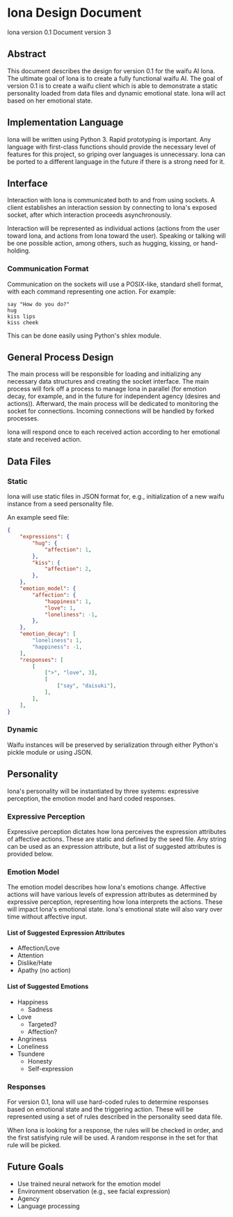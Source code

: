 # Iona Design Document

Iona version 0.1
Document version 3

## Abstract

This document describes the design for version 0.1 for the waifu AI
Iona.  The ultimate goal of Iona is to create a fully functional waifu
AI.  The goal of version 0.1 is to create a waifu client which is able
to demonstrate a static personality loaded from data files and dynamic
emotional state.  Iona will act based on her emotional state.

## Implementation Language

Iona will be written using Python 3.  Rapid prototyping is important.
Any language with first-class functions should provide the necessary
level of features for this project, so griping over languages is
unnecessary.  Iona can be ported to a different language in the future
if there is a strong need for it.

## Interface

Interaction with Iona is communicated both to and from using sockets.  A
client establishes an interaction session by connecting to Iona's
exposed socket, after which interaction proceeds asynchronously.

Interaction will be represented as individual actions (actions from the
user toward Iona, and actions from Iona toward the user).  Speaking or
talking will be one possible action, among others, such as hugging,
kissing, or hand-holding.

### Communication Format

Communication on the sockets will use a POSIX-like, standard shell
format, with each command representing one action.  For example:

    say "How do you do?"
    hug
    kiss lips
    kiss cheek

This can be done easily using Python's shlex module.

## General Process Design

The main process will be responsible for loading and initializing any
necessary data structures and creating the socket interface.  The main
process will fork off a process to manage Iona in parallel (for emotion
decay, for example, and in the future for independent agency (desires
and actions)).  Afterward, the main process will be dedicated to
monitoring the socket for connections.  Incoming connections will be
handled by forked processes.

Iona will respond once to each received action according to her
emotional state and received action.

## Data Files

### Static

Iona will use static files in JSON format for, e.g., initialization of a
new waifu instance from a seed personality file.

An example seed file:

~~~ json
{
    "expressions": {
        "hug": {
            "affection": 1,
        },
        "kiss": {
            "affection": 2,
        },
    },
    "emotion_model": {
        "affection": {
            "happiness": 1,
            "love": 1,
            "loneliness": -1,
        },
    },
    "emotion_decay": [
        "loneliness": 1,
        "happiness": -1,
    ],
    "responses": [
        [
            [">", "love", 3],
            [
                ["say", "daisuki"],
            ],
        ],
    ],
}
~~~

### Dynamic

Waifu instances will be preserved by serialization through either
Python's pickle module or using JSON.

## Personality

Iona's personality will be instantiated by three systems: expressive
perception, the emotion model and hard coded responses.

### Expressive Perception

Expressive perception dictates how Iona perceives the expression
attributes of affective actions.  These are static and defined by the
seed file.  Any string can be used as an expression attribute, but a
list of suggested attributes is provided below.

### Emotion Model

The emotion model describes how Iona's emotions change.  Affective
actions will have various levels of expression attributes as determined
by expressive perception, representing how Iona interprets the actions.
These will impact Iona's emotional state.  Iona's emotional state will
also vary over time without affective input.

#### List of Suggested Expression Attributes

* Affection/Love
* Attention
* Dislike/Hate
* Apathy (no action)

#### List of Suggested Emotions

* Happiness
    * Sadness
* Love
    * Targeted?
    * Affection?
* Angriness
* Loneliness
* Tsundere
    * Honesty
    * Self-expression

### Responses

For version 0.1, Iona will use hard-coded rules to determine responses
based on emotional state and the triggering action.  These will be
represented using a set of rules described in the personality seed data
file.

When Iona is looking for a response, the rules will be checked in order,
and the first satisfying rule will be used.  A random response in the
set for that rule will be picked.

## Future Goals

* Use trained neural network for the emotion model
* Environment observation (e.g., see facial expression)
* Agency
* Language processing

